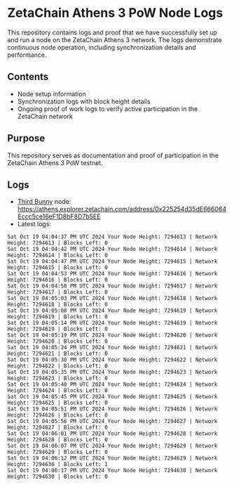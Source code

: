 # ZetaChain Athens 3 PoW Node Logs
This repository contains logs and proof that we have successfully set up and run a node on the ZetaChain Athens 3 network. The logs demonstrate continuous node operation, including synchronization details and performance.

## Contents
- Node setup information
- Synchronization logs with block height details
- Ongoing proof of work logs to verify active participation in the ZetaChain network

## Purpose
This repository serves as documentation and proof of participation in the ZetaChain Athens 3 PoW testnet.

## Logs

- [Third Bunny](https://thirdbunny.xyz/) node: https://athens.explorer.zetachain.com/address/0x225254d35dE666064Eccc5ce16eF1D8bF8D7b5EE
- Latest logs:
```
Sat Oct 19 04:04:37 PM UTC 2024 Your Node Height: 7294613 | Network Height: 7294613 | Blocks Left: 0
Sat Oct 19 04:04:42 PM UTC 2024 Your Node Height: 7294614 | Network Height: 7294614 | Blocks Left: 0
Sat Oct 19 04:04:47 PM UTC 2024 Your Node Height: 7294615 | Network Height: 7294615 | Blocks Left: 0
Sat Oct 19 04:04:53 PM UTC 2024 Your Node Height: 7294616 | Network Height: 7294616 | Blocks Left: 0
Sat Oct 19 04:04:58 PM UTC 2024 Your Node Height: 7294617 | Network Height: 7294617 | Blocks Left: 0
Sat Oct 19 04:05:03 PM UTC 2024 Your Node Height: 7294618 | Network Height: 7294618 | Blocks Left: 0
Sat Oct 19 04:05:08 PM UTC 2024 Your Node Height: 7294619 | Network Height: 7294619 | Blocks Left: 0
Sat Oct 19 04:05:14 PM UTC 2024 Your Node Height: 7294619 | Network Height: 7294619 | Blocks Left: 0
Sat Oct 19 04:05:19 PM UTC 2024 Your Node Height: 7294620 | Network Height: 7294620 | Blocks Left: 0
Sat Oct 19 04:05:24 PM UTC 2024 Your Node Height: 7294621 | Network Height: 7294621 | Blocks Left: 0
Sat Oct 19 04:05:30 PM UTC 2024 Your Node Height: 7294622 | Network Height: 7294622 | Blocks Left: 0
Sat Oct 19 04:05:35 PM UTC 2024 Your Node Height: 7294623 | Network Height: 7294623 | Blocks Left: 0
Sat Oct 19 04:05:40 PM UTC 2024 Your Node Height: 7294624 | Network Height: 7294624 | Blocks Left: 0
Sat Oct 19 04:05:45 PM UTC 2024 Your Node Height: 7294625 | Network Height: 7294625 | Blocks Left: 0
Sat Oct 19 04:05:51 PM UTC 2024 Your Node Height: 7294626 | Network Height: 7294626 | Blocks Left: 0
Sat Oct 19 04:05:56 PM UTC 2024 Your Node Height: 7294627 | Network Height: 7294627 | Blocks Left: 0
Sat Oct 19 04:06:01 PM UTC 2024 Your Node Height: 7294628 | Network Height: 7294628 | Blocks Left: 0
Sat Oct 19 04:06:07 PM UTC 2024 Your Node Height: 7294629 | Network Height: 7294629 | Blocks Left: 0
Sat Oct 19 04:06:12 PM UTC 2024 Your Node Height: 7294629 | Network Height: 7294630 | Blocks Left: 1
Sat Oct 19 04:06:17 PM UTC 2024 Your Node Height: 7294630 | Network Height: 7294630 | Blocks Left: 0
```
